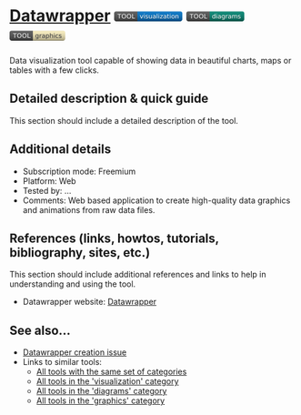 # [Datawrapper](https://www.datawrapper.de/)  [<img src="images/visualization.png" align="bottom">](https://github.com/e-CLOSE/Toolbox/issues?q=label%3A01_TOOL+label%3Avisualization) [<img src="images/diagrams.png" align="bottom">](https://github.com/e-CLOSE/Toolbox/issues?q=label%3A01_TOOL+label%3Adiagrams) [<img src="images/graphics.png" align="bottom">](https://github.com/e-CLOSE/Toolbox/issues?q=label%3A01_TOOL+label%3Agraphics)

Data visualization tool capable of showing data in beautiful charts, maps or tables with a few clicks.


## Detailed description & quick guide

This section should include a detailed description of the tool.


## Additional details

- Subscription mode: Freemium
- Platform: Web
- Tested by: …
- Comments: Web based application to create high-quality data graphics and animations from raw data files.


## References (links, howtos, tutorials, bibliography, sites, etc.)

This section should include additional references and links to help in
understanding and using the tool.

- Datawrapper website: [Datawrapper](https://www.datawrapper.de/)


## See also...

- [Datawrapper creation issue](https://github.com/e-CLOSE/Toolbox/issues/66)
- Links to similar tools:
  - [All tools with the same set of categories](https://github.com/e-CLOSE/Toolbox/issues?q=label%3A01_TOOL+label%3Agraphics)
  - [All tools in the 'visualization' category](https://github.com/e-CLOSE/Toolbox/issues?q=label%3A01_TOOL+label%3Avisualization)
  - [All tools in the 'diagrams' category](https://github.com/e-CLOSE/Toolbox/issues?q=label%3A01_TOOL+label%3Adiagrams)
  - [All tools in the 'graphics' category](https://github.com/e-CLOSE/Toolbox/issues?q=label%3A01_TOOL+label%3Agraphics)
